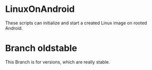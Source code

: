 LinuxOnAndroid
==============

These scripts can initialize and start a created Linux image on rooted Android.

Branch oldstable
================

This Branch is for versions, which are really stable.

